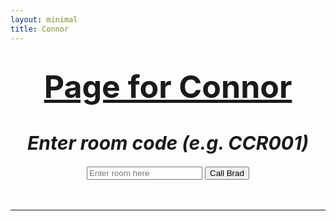 ```yaml
---
layout: minimal
title: Connor
---
```

<html>
<body>

<h1 style="text-align: center;"><span style="text-decoration: underline; font-size:50px"><strong>Page for Connor</strong></span></h1>
<h1 id="title" style="text-align: center; font-size:30px"><em>Enter room code (e.g. CCR001)</em></h1>
<div style="text-align: center;">
  <input type="text" id="textInput" placeholder="Enter room here" />
  <input type="button" value="Call Brad" onclick="room();" />
</div>
<div>&nbsp;</div>
<div>&nbsp;</div>
<hr />

<script>
function room() {
  var text = document.getElementById('textInput');
  var value = encodeURIComponent(text.value); //encode special characters
  let newHref = 'https://hook.integromat.com/veirohloph4r49a9txd3npz741acr5ln?action=' + value 
  console.log(newHref)
  window.location.href = newHref
}
</script>

</body>
</html>
